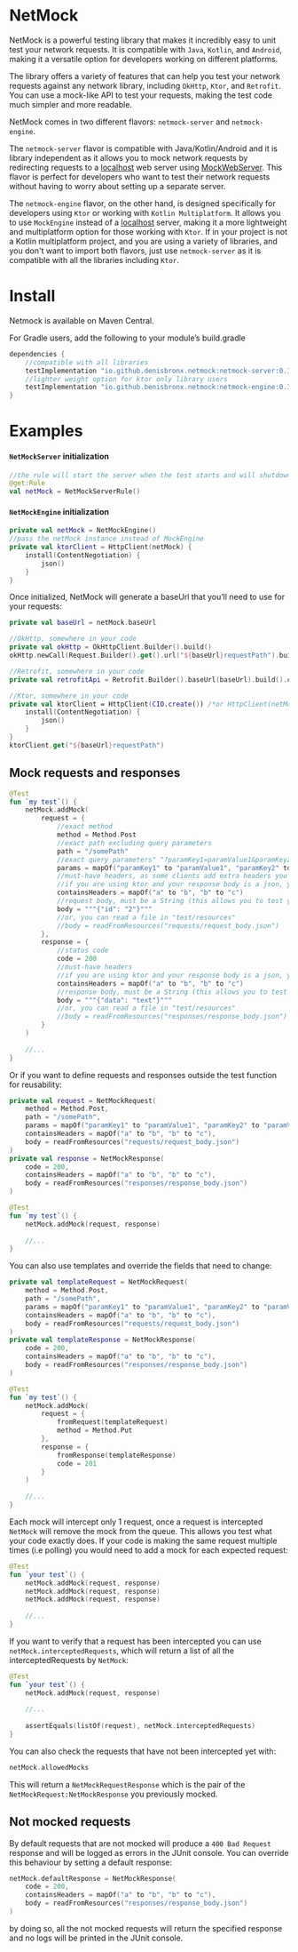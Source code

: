 # NetMock
NetMock is a powerful testing library that makes it incredibly easy to unit test your network requests. 
It is compatible with `Java`, `Kotlin`, and `Android`, making it a versatile option for developers working on different platforms.

The library offers a variety of features that can help you test your network requests against any network library, including `OkHttp`, `Ktor`, and `Retrofit`. 
You can use a mock-like API to test your requests, making the test code much simpler and more readable.

NetMock comes in two different flavors: `netmock-server` and `netmock-engine`. 

The `netmock-server` flavor is compatible with Java/Kotlin/Android and it is library independent as it allows you to mock network requests by redirecting requests to a [localhost](http://localhost/) web server using [MockWebServer](https://github.com/square/okhttp/tree/master/mockwebserver). 
This flavor is perfect for developers who want to test their network requests without having to worry about setting up a separate server.

The `netmock-engine` flavor, on the other hand, is designed specifically for developers using `Ktor` or working with `Kotlin Multiplatform`. 
It allows you to use `MockEngine` instead of a [localhost](http://localhost/) server, making it a more lightweight and multiplatform option for those working with `Ktor`.
If in your project is not a Kotlin multiplatform project, and you are using a variety of libraries, and you don't want to import both flavors, just use `netmock-server` as it is compatible with all the libraries including `Ktor`.


# Install
Netmock is available on Maven Central.

For Gradle users, add the following to your module’s build.gradle

```groovy
dependencies {
    //compatible with all libraries
    testImplementation "io.github.denisbronx.netmock:netmock-server:0.1.3" 
    //lighter weight option for ktor only library users
    testImplementation "io.github.benisbronx.netmock:netmock-engine:0.1.3"
}
```

# Examples
#### `NetMockServer` initialization

```kotlin
//the rule will start the server when the test starts and will shutdown the server when the test is finished (@After)
@get:Rule 
val netMock = NetMockServerRule()
```

#### `NetMockEngine` initialization

```kotlin
private val netMock = NetMockEngine()
//pass the netMock instance instead of MockEngine 
private val ktorClient = HttpClient(netMock) { 
    install(ContentNegotiation) {
        json()
    }
}
```

Once initialized, NetMock will generate a baseUrl that you’ll need to use for your requests:

```kotlin
private val baseUrl = netMock.baseUrl

//OkHttp, somewhere in your code
private val okHttp = OkHttpClient.Builder().build()
okHttp.newCall(Request.Builder().get().url("${baseUrl}requestPath").build())

//Retrofit, somewhere in your code
private val retrofitApi = Retrofit.Builder().baseUrl(baseUrl).build().create(RetrofitApi::class.java)

//Ktor, somewhere in your code
private val ktorClient = HttpClient(CIO.create()) /*or HttpClient(netMock) if you use NetMockEngine*/ {
    install(ContentNegotiation) {
        json()
    }
}
ktorClient.get("${baseUrl}requestPath")
```

## Mock requests and responses

```kotlin
@Test
fun `my test`() {
    netMock.addMock(
        request = {
            //exact method
            method = Method.Post
            //exact path excluding query parameters
            path = "/somePath"
            //exact query parameters" "?paramKey1=paramValue1&paramKey2=paramValue2"
            params = mapOf("paramKey1" to "paramValue1", "paramKey2" to "paramValue2")
            //must-have headers, as some clients add extra headers you may not want to check them all
            //if you are using ktor and your response body is a json, you must have "Content-Type: application/json" as header
            containsHeaders = mapOf("a" to "b", "b" to "c")
            //request body, must be a String (this allows you to test your parsing)
            body = """{"id": "2"}"""
            //or, you can read a file in "test/resources"
            //body = readFromResources("requests/request_body.json")
        },
        response = {
            //status code
            code = 200
            //must-have headers
            //if you are using ktor and your response body is a json, you must have "Content-Type: application/json" as header
            containsHeaders = mapOf("a" to "b", "b" to "c")
            //response body, must be a String (this allows you to test your parsing)
            body = """{"data": "text"}"""
            //or, you can read a file in "test/resources"
            //body = readFromResources("responses/response_body.json")
        }
    )
    
    //...
}
```

Or if you want to define requests and responses outside the test function for reusability:

```kotlin
private val request = NetMockRequest(
    method = Method.Post, 
    path = "/somePath",
    params = mapOf("paramKey1" to "paramValue1", "paramKey2" to "paramValue2"), 
    containsHeaders = mapOf("a" to "b", "b" to "c"),
    body = readFromResources("requests/request_body.json")
)
private val response = NetMockResponse(
    code = 200,
    containsHeaders = mapOf("a" to "b", "b" to "c"),
    body = readFromResources("responses/response_body.json")
)

@Test
fun `my test`() {
    netMock.addMock(request, response)
    
    //...
}
```

You can also use templates and override the fields that need to change:

```kotlin
private val templateRequest = NetMockRequest(
    method = Method.Post, 
    path = "/somePath",
    params = mapOf("paramKey1" to "paramValue1", "paramKey2" to "paramValue2"), 
    containsHeaders = mapOf("a" to "b", "b" to "c"),
    body = readFromResources("requests/request_body.json")
)
private val templateResponse = NetMockResponse(
    code = 200,
    containsHeaders = mapOf("a" to "b", "b" to "c"),
    body = readFromResources("responses/response_body.json")
)

@Test
fun `my test`() {
    netMock.addMock(
        request = {
            fromRequest(templateRequest)
            method = Method.Put
        },
        response = {
            fromResponse(templateResponse)
            code = 201
        }
    )
    
    //...
}
```

Each mock will intercept only 1 request, once a request is intercepted `NetMock` will remove the mock from the queue.
This allows you test what your code exactly does.
If your code is making the same request multiple times (i.e polling) you would need to add a mock for each expected request:

```kotlin
@Test
fun `your test`() {
    netMock.addMock(request, response)
    netMock.addMock(request, response)
    netMock.addMock(request, response)
    
    //...
}
```

If you want to verify that a request has been intercepted you can use `netMock.interceptedRequests`, which will return a list of all the interceptedRequests by `NetMock`:

```kotlin
@Test
fun `your test`() {
    netMock.addMock(request, response)
    
    //...
    
    assertEquals(listOf(request), netMock.interceptedRequests)
}
```

You can also check the requests that have not been intercepted yet with:

```kotlin
netMock.allowedMocks
```
This will return a `NetMockRequestResponse` which is the pair of the `NetMockRequest:NetMockResponse` you previously mocked.

## Not mocked requests
By default requests that are not mocked will produce a `400 Bad Request` response and will be logged as errors in the JUnit console.
You can override this behaviour by setting a default response:
```kotlin
netMock.defaultResponse = NetMockResponse(
    code = 200,
    containsHeaders = mapOf("a" to "b", "b" to "c"),
    body = readFromResources("responses/response_body.json")
)
```
by doing so, all the not mocked requests will return the specified response and no logs will be printed in the JUnit console.
